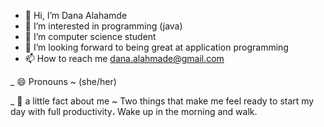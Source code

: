 - 👋 Hi, I’m Dana Alahamde
- 👀 I’m interested in programming (java)
- 🌱 I’m computer science student
- 💞️ I’m looking forward to being great at application programming 
- 📫 How to reach me dana.alahmade@gmail.com

_ 😄 Pronouns ~ (she/her)

_ 🌻 a little fact about me ~ Two things that make me feel ready to start my day with full productivity، Wake up in the morning and walk. 

<!---
DanaV4/DanaV4 is a ✨ special ✨ repository because its `README.md` (this file) appears on your GitHub profile.
You can click the Preview link to take a look at your changes.
--->
